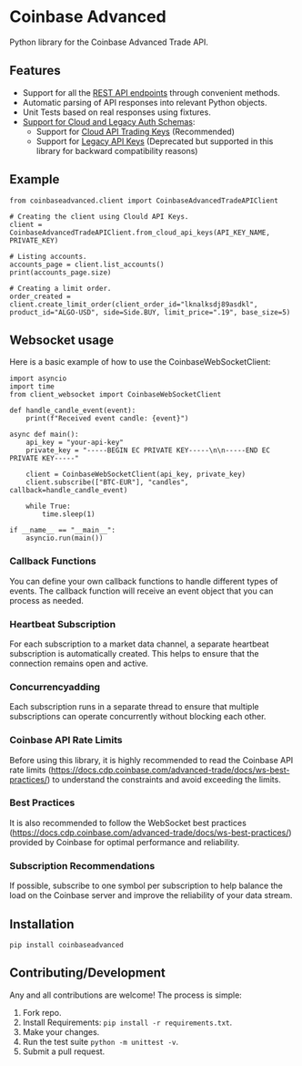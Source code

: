 # Coinbase Advanced
Python library for the Coinbase Advanced Trade API.

## Features
- Support for all the [REST API endpoints](https://docs.cloud.coinbase.com/advanced-trade-api/docs/rest-api-overview) through convenient methods.
- Automatic parsing of API responses into relevant Python objects.
- Unit Tests based on real responses using fixtures.
- [Support for Cloud and Legacy Auth Schemas](https://docs.cloud.coinbase.com/advanced-trade-api/docs/rest-api-auth):
   -  Support for [Cloud API Trading Keys](https://cloud.coinbase.com/access/api) (Recommended)
   -  Support for [Legacy API Keys](https://www.coinbase.com/settings/api) (Deprecated but supported in this library for backward compatibility reasons)

## Example
```
from coinbaseadvanced.client import CoinbaseAdvancedTradeAPIClient

# Creating the client using Clould API Keys.
client = CoinbaseAdvancedTradeAPIClient.from_cloud_api_keys(API_KEY_NAME, PRIVATE_KEY)

# Listing accounts.
accounts_page = client.list_accounts()
print(accounts_page.size)

# Creating a limit order.
order_created = client.create_limit_order(client_order_id="lknalksdj89asdkl", product_id="ALGO-USD", side=Side.BUY, limit_price=".19", base_size=5)
```

## Websocket usage

Here is a basic example of how to use the CoinbaseWebSocketClient:

```
import asyncio
import time
from client_websocket import CoinbaseWebSocketClient

def handle_candle_event(event):
    print(f"Received event candle: {event}")

async def main():
    api_key = "your-api-key"
    private_key = "-----BEGIN EC PRIVATE KEY-----\n\n-----END EC PRIVATE KEY-----"
    
    client = CoinbaseWebSocketClient(api_key, private_key)
    client.subscribe(["BTC-EUR"], "candles", callback=handle_candle_event)
    
    while True:
        time.sleep(1)

if __name__ == "__main__":
    asyncio.run(main())

```

### Callback Functions
You can define your own callback functions to handle different types of events. The callback function will receive an event object that you can process as needed.

### Heartbeat Subscription
For each subscription to a market data channel, a separate heartbeat subscription is automatically created. This helps to ensure that the connection remains open and active.

### Concurrencyadding
Each subscription runs in a separate thread to ensure that multiple subscriptions can operate concurrently without blocking each other.

### Coinbase API Rate Limits
Before using this library, it is highly recommended to read the Coinbase API rate limits (https://docs.cdp.coinbase.com/advanced-trade/docs/ws-best-practices/) to understand the constraints and avoid exceeding the limits.

### Best Practices
It is also recommended to follow the WebSocket best practices (https://docs.cdp.coinbase.com/advanced-trade/docs/ws-best-practices/) provided by Coinbase for optimal performance and reliability.

### Subscription Recommendations
If possible, subscribe to one symbol per subscription to help balance the load on the Coinbase server and improve the reliability of your data stream.

## Installation
```
pip install coinbaseadvanced
```
## Contributing/Development
Any and all contributions are welcome! The process is simple:
  1. Fork repo.
  2. Install Requirements: `pip install -r requirements.txt`.
  3. Make your changes.
  4. Run the test suite `python -m unittest -v`.
  5. Submit a pull request.
